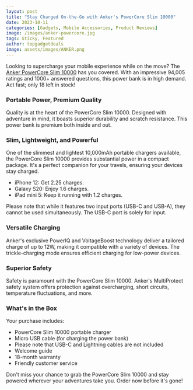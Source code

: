 ```yaml
---
layout: post
title: "Stay Charged On-the-Go with Anker's PowerCore Slim 10000"
date: 2023-10-11
categories: [Gadgets, Mobile Accessories, Product Reviews]
image: /images/anker-powercore.jpg
tags: Sticky, Featured
author: topgadgetdeals
image: assets/images/ANKER.png
---
```


Looking to supercharge your mobile experience while on the move? The [Anker PowerCore Slim 10000](https://amzn.to/45seYDM) has you covered. With an impressive 94,005 ratings and 1000+ answered questions, this power bank is in high demand. Act fast; only 18 left in stock!

### Portable Power, Premium Quality

Quality is at the heart of the PowerCore Slim 10000. Designed with adventure in mind, it boasts superior durability and scratch resistance. This power bank is premium both inside and out.

### Slim, Lightweight, and Powerful

One of the slimmest and lightest 10,000mAh portable chargers available, the PowerCore Slim 10000 provides substantial power in a compact package. It's a perfect companion for your travels, ensuring your devices stay charged.

- iPhone 12: Get 2.25 charges.
- Galaxy S20: Enjoy 1.6 charges.
- iPad mini 5: Keep it running with 1.2 charges.

Please note that while it features two input ports (USB-C and USB-A), they cannot be used simultaneously. The USB-C port is solely for input.

### Versatile Charging

Anker's exclusive PowerIQ and VoltageBoost technology deliver a tailored charge of up to 12W, making it compatible with a variety of devices. The trickle-charging mode ensures efficient charging for low-power devices.

### Superior Safety

Safety is paramount with the PowerCore Slim 10000. Anker's MultiProtect safety system offers protection against overcharging, short circuits, temperature fluctuations, and more.

### What's in the Box

Your purchase includes:
- PowerCore Slim 10000 portable charger
- Micro USB cable (for charging the power bank)
- Please note that USB-C and Lightning cables are not included
- Welcome guide
- 18-month warranty
- Friendly customer service

Don't miss your chance to grab the PowerCore Slim 10000 and stay powered wherever your adventures take you. Order now before it's gone!